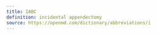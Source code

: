 ```yaml
---
title: IABC
definition: incidental appendectomy
source: https://openmd.com/dictionary/abbreviations/i
---
```

